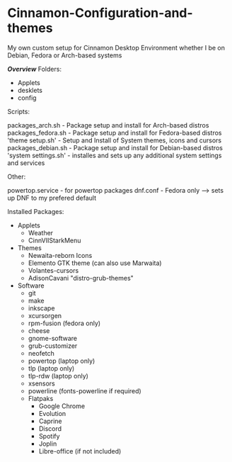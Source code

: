 # Cinnamon-Configuration-and-themes
My own custom setup for Cinnamon Desktop Environment whether I be on Debian, Fedora or Arch-based systems

*****************Overview*****************
Folders:
- Applets
- desklets
- config

Scripts:

packages_arch.sh - Package setup and install for Arch-based distros
packages_fedora.sh - Package setup and install for Fedora-based distros
'theme setup.sh' - Setup and Install of System themes, icons and cursors
packages_debian.sh - Package setup and install for Debian-based distros
'system settings.sh' - installes and sets up any additional system settings and services

Other:

powertop.service - for powertop packages 
dnf.conf - Fedora only --> sets up DNF to my prefered default

Installed Packages:
- Applets
  - Weather
  - CinnVIIStarkMenu
- Themes
  - Newaita-reborn Icons
  - Elemento GTK theme (can also use Marwaita)
  - Volantes-cursors
  - AdisonCavani "distro-grub-themes"
- Software
  - git 
  - make 
  - inkscape 
  - xcursorgen
  - rpm-fusion (fedora only)
  - cheese 
  - gnome-software 
  - grub-customizer 
  - neofetch 
  - powertop (laptop only)
  - tlp (laptop only)
  - tlp-rdw (laptop only)
  - xsensors 
  - powerline (fonts-powerline if required)
  - Flatpaks
     - Google Chrome
     - Evolution
     - Caprine
     - Discord
     - Spotify
     - Joplin
     - Libre-office (if not included)
